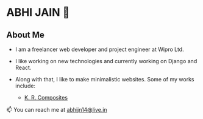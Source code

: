 # ABHI JAIN 👋

## About Me

- I am a freelancer web developer and project engineer at Wipro Ltd.

- I like working on new technologies and currently working on Django and React.

- Along with that, I like to make minimalistic websites. Some of my works include:
  - <a href="https://www.krcomposites.com">K. R. Composites</a>


📫 You can reach me at <a href="mailto: abhijn14@live.in">abhijn14@live.in</a>

